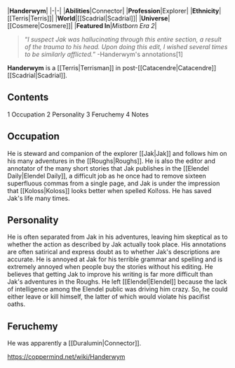 |**Handerwym**|
|-|-|
|**Abilities**|Connector|
|**Profession**|Explorer|
|**Ethnicity**|[[Terris\|Terris]]|
|**World**|[[Scadrial\|Scadrial]]|
|**Universe**|[[Cosmere\|Cosmere]]|
|**Featured In**|*Mistborn Era 2*|

>“*I suspect Jak was hallucinating through this entire section, a result of the trauma to his head. Upon doing this edit, I wished several times to be similarly afflicted.*”
\-Handerwym's annotations[1]


**Handerwym** is a [[Terris\|Terrisman]] in post-[[Catacendre\|Catacendre]] [[Scadrial\|Scadrial]].

## Contents

1 Occupation
2 Personality
3 Feruchemy
4 Notes


## Occupation
He is steward and companion of the explorer [[Jak\|Jak]] and follows him on his many adventures in the [[Roughs\|Roughs]]. He is also the editor and annotator of the many short stories that Jak publishes in the [[Elendel Daily\|Elendel Daily]], a difficult job as he once had to remove sixteen superfluous commas from a single page, and Jak is under the impression that [[Koloss\|Koloss]] looks better when spelled Kol!oss. He has saved Jak's life many times.

## Personality
He is often separated from Jak in his adventures, leaving him skeptical as to whether the action as described by Jak actually took place. His annotations are often satirical and express doubt as to whether Jak's descriptions are accurate. He is annoyed at Jak for his terrible grammar and spelling and is extremely annoyed when people buy the stories without his editing. He believes that getting Jak to improve his writing is far more difficult than Jak's adventures in the Roughs. He left [[Elendel\|Elendel]] because the lack of intelligence among the Elendel public was driving him crazy. So, he could either leave or kill himself, the latter of which would violate his pacifist oaths.

## Feruchemy
He was apparently a [[Duralumin\|Connector]].



https://coppermind.net/wiki/Handerwym